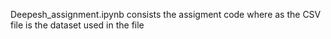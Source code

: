 Deepesh_assignment.ipynb consists the assigment code where as the CSV file is the dataset used in the file
